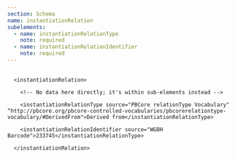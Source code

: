 ```yaml
---
section: Schema
name: instantiationRelation
subelements:
  - name: instantiationRelationType
    note: required
  - name: instantiationRelationIdentifier
    note: required
---
```


<pre>
  <code>
  &lt;instantiationRelation&gt;<br>
    &lt;!-- No data here directly; it's within sub-elements instead --&gt;<br>
    &lt;instantiationRelationType source=&quot;PBCore relationType Vocabulary&quot; &ldquo;http://pbcore.org/pbcore-controlled-vocabularies/pbcorerelationtype-vocabulary/#DerivedFrom&quot;&gt;Derived from&lt;/instantiationRelationType&gt;<br>
    &lt;instantiationRelationIdentifier source=&quot;WGBH Barcode&quot;&gt;233745&lt;/instantiationRelationType&gt;<br>
  &lt;/instantiationRelation&gt;
  </code>
</pre>
